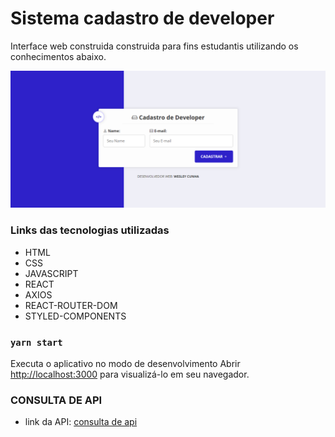 # Sistema cadastro de developer
Interface web construida construida para fins estudantis utilizando os conhecimentos abaixo.

![enter image description here](https://github.com/wesleycsv/cadastro-developer/blob/master/print.png?raw=true)

### Links das tecnologias utilizadas
* HTML
* CSS
* JAVASCRIPT
* REACT
* AXIOS
* REACT-ROUTER-DOM
* STYLED-COMPONENTS

### `yarn start`
Executa o aplicativo no modo de desenvolvimento
Abrir [http://localhost:3000](http://localhost:3000) para visualizá-lo em seu navegador.
  
### CONSULTA DE API
*   link da API: [consulta de api](https://github.com/wesleycsv/api-cadastro-developer)


